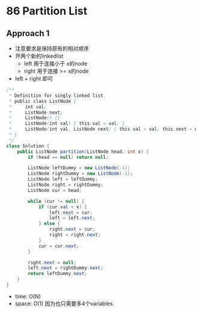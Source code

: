 # 86 Partition List

## Approach 1

- 注意要求是保持原有的相对顺序
- 开两个新的linkedlist
    - left 用于连接小于 x的node
    - right 用于连接 >= x的node
- left + right 即可

```java
/**
 * Definition for singly-linked list.
 * public class ListNode {
 *     int val;
 *     ListNode next;
 *     ListNode() {}
 *     ListNode(int val) { this.val = val; }
 *     ListNode(int val, ListNode next) { this.val = val; this.next = next; }
 * }
 */
class Solution {
    public ListNode partition(ListNode head, int x) {
        if (head == null) return null;

        ListNode leftDummy = new ListNode(-1);
        ListNode rightDummy = new ListNode(-1);
        ListNode left = leftDummy;
        ListNode right = rightDummy;
        ListNode cur = head;

        while (cur != null) {
            if (cur.val < x) {
                left.next = cur;
                left = left.next;
            } else {
                right.next = cur;
                right = right.next;
            }
            cur = cur.next;
        }

        right.next = null;
        left.next = rightDummy.next;
        return leftDummy.next;
    }
}
```
- time: O(N)
- space: O(1) 因为也只需要多4个variables